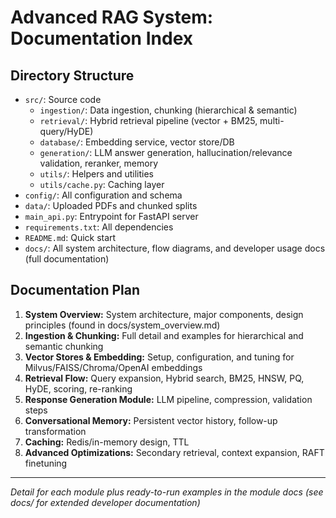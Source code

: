 # Advanced RAG System: Documentation Index

## Directory Structure

- `src/`: Source code
    - `ingestion/`: Data ingestion, chunking (hierarchical & semantic)
    - `retrieval/`: Hybrid retrieval pipeline (vector + BM25, multi-query/HyDE)
    - `database/`: Embedding service, vector store/DB
    - `generation/`: LLM answer generation, hallucination/relevance validation, reranker, memory
    - `utils/`: Helpers and utilities
    - `utils/cache.py`: Caching layer
- `config/`: All configuration and schema
- `data/`: Uploaded PDFs and chunked splits
- `main_api.py`: Entrypoint for FastAPI server
- `requirements.txt`: All dependencies
- `README.md`: Quick start
- `docs/`: All system architecture, flow diagrams, and developer usage docs (full documentation)

## Documentation Plan

1. **System Overview:** System architecture, major components, design principles (found in docs/system_overview.md)
2. **Ingestion & Chunking:** Full detail and examples for hierarchical and semantic chunking
3. **Vector Stores & Embedding:** Setup, configuration, and tuning for Milvus/FAISS/Chroma/OpenAI embeddings
4. **Retrieval Flow:** Query expansion, Hybrid search, BM25, HNSW, PQ, HyDE, scoring, re-ranking
5. **Response Generation Module:** LLM pipeline, compression, validation steps
6. **Conversational Memory:** Persistent vector history, follow-up transformation
7. **Caching:** Redis/in-memory design, TTL
8. **Advanced Optimizations:** Secondary retrieval, context expansion, RAFT finetuning

---

_Detail for each module plus ready-to-run examples in the module docs (see docs/ for extended developer documentation)_

